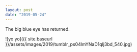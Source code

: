 ```yaml
---
layout: post
date: "2019-05-24"
---
```


The big blue eye has returned.

![yo yo]({{ site.baseurl }}/assets/images/2019/tumblr_ps04lmYNaD1qlj3bd_540.jpg)
